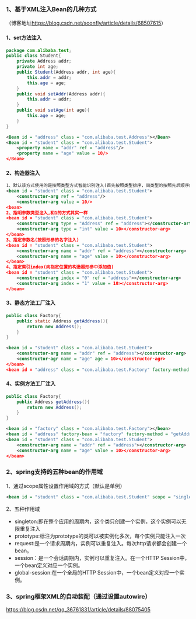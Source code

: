 ### 1、基于XML注入Bean的几种方式

（博客地址<https://blog.csdn.net/soonfly/article/details/68507615>）

#### 1、set方法注入

```java
package com.alibaba.test;
public class Student{
	private Address addr;
    private int age;
    public Student(Address addr, int age){
        this.addr = addr;
        this.age = age;
    }
    public void setAddr(Address addr){
        this.addr = addr;
    }
    public void setAge(int age){
        this.age = age;
    }
}
```

```xml
<Bean id = "address" class = "com.alibaba.test.Address"></Bean>
<Bean id = "student" class = "com.alibaba.test.Student">
	<property name = "addr" ref = "address"/>
    <property name = "age" value = 10/>
</Bean> 

```

#### 2、构造器注入

```xml
1、默认该方式使用的是按照类型方式智能识别注入(首先按照类型排序，同类型的按照先后顺序向构造函数参数赋值)
<bean id = "student" class = "com.alibaba.test.Student">
    <constructor-arg ref = "address"/>
    <constructor-arg value = 10/>
<bean>
2、指明参数类型注入,和1的方式其实一样
<bean id = "student" class = "com.alibaba.test.Student">
    <constructor-arg type = "Address" ref = "address"></constructor-art>
    <constructor-arg type = "int" value = 10></constructor-arg>
</bean>
3、指定参数名(按照形参的名字注入)
<bean id = "student" class = "com.alibaba.test.Student">
    <constructor-arg name = "addr" ref = "address"></constructor-arg>
    <constructor-arg name = "age" value = 10></constructor-arg>
</bean>
4、指定索引index(向指定位置的构造器形参中添加值)
<bean id = "student" class = "com.alibaba.test.Student">
	<constructor-arg index = "0" ref = "address"></constructor-arg>
    <constructor-arg index = "1" value = 10></constructor-arg>
</bean>
```

#### 3、静态方法工厂注入

```java
public class Factory{
	public static Address getAddress(){
		return new Address();
	}
}
```

```xml
<bean id = "student" class = "com.alibaba.test.Student">
    <constructor-arg name = "addr" ref = "address"></constructor-arg>
    <constructor-agr name = "age" age = 10></constructor-agr>    
</bean>
<bean id = "address" class = "com.alibaba.test.Factory" factory-method = "getAddress">
```

#### 4、实例方法工厂注入

```java
public class Factory{
	public Address getAddress(){
		return new Address();
	}
}
```

```xml
<bean id = "factory" class = "com.alibaba.test.Factory"></bean>
<bean id = "address" factory-bean = "factory" factory-method = "getAddress"></bean>
<bean id = "student" class = "com.alibaba.test.Student">
	<constructor-arg name = "addr" ref = "address"></constructor-arg>
    <constructor-arg name = "age" value = 10></constructor-arg>
</bean>
```

### 2、spring支持的五种bean的作用域

1、通过scope属性设置作用域的方式（默认是单例）

```xml
<bean id = "student" class = "com.alibaba.test.Student" scope = "singleton"></bean>
```

2、五种作用域

- singleton:即在整个应用的周期内，这个类只创建一个实例，这个实例可以无限重复注入
- prototype:标注为prototype的类可以被实例化多次，每个实例只能注入一次
- request:是一个请求周期内，实例可以重复注入。每次http请求都会创建一个bean。
- session：是一个会话周期内，实例可以重复注入。在一个HTTP Session中，一个bean定义对应一个实例。
- global-session:在一个全局的HTTP Session中，一个bean定义对应一个实例。

### 3、spring框架XML的自动装配（通过设置autowire）

<https://blog.csdn.net/qq_36761831/article/details/88075405>